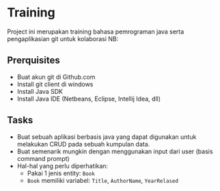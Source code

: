 # Training
Project ini merupakan training bahasa pemrograman java serta pengaplikasian git untuk kolaborasi 
NB: 
## Prerquisites
- Buat akun git di Github.com
- Install git client di windows
- Install Java SDK
- Install Java IDE (Netbeans, Eclipse, Intellij Idea, dll)

## Tasks
- Buat sebuah aplikasi berbasis java yang dapat digunakan untuk melakukan CRUD pada sebuah kumpulan data. 
- Buat semenarik mungkin dengan menggunakan input dari user (basis command prompt)
- Hal-hal yang perlu diperhatikan: 
  - Pakai 1 jenis entity: `Book`
  - `Book` memiliki variabel: `Title`, `AuthorName`, `YearRelased`